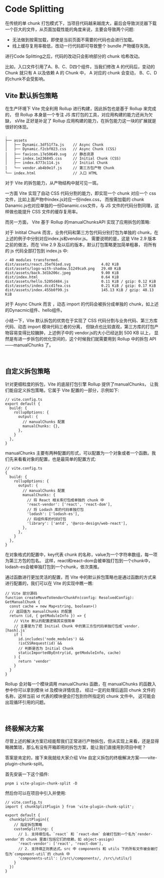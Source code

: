 
# Code Splitting
在传统的单 chunk 打包模式下，当项目代码越来越庞大，最后会导致浏览器下载一个巨大的文件，从页面加载性能的角度来说，主要会导致两个问题:
- 无法做到按需加载，即使是当前页面不需要的代码也会进行加载。
- 线上缓存复用率极低，改动一行代码即可导致整个 bundle 产物缓存失效。

进行Code Splitting之后，代码的改动只会影响部分的 chunk 哈希改动。

比如，入口文件引用了A、B、C、D四个组件，当我们修改 A 的代码后，变动的 Chunk 就只有 A 以及依赖 A 的 Chunk 中，
A 对应的 chunk 会变动， B、C、D的chunk不会受影响。

## Vite 默认拆包策略
在生产环境下 Vite 完全利用 Rollup 进行构建，因此拆包也是基于 Rollup 来完成的，
但 Rollup 本身是一个专注 JS 库打包的工具，对应用构建的能力还尚为欠缺，
sVite 正好是补足了 Rollup 应用构建的能力，在拆包能力这一块的扩展就是很好的体现。

```
.
├── assets
│   ├── Dynamic.3df51f7a.js    // Async Chunk
│   ├── Dynamic.f2cbf023.css   // Async Chunk (CSS)
│   ├── favicon.17e50649.svg   // 静态资源
│   ├── index.1e236845.css     // Initial Chunk (CSS)
│   ├── index.6773c114.js      // Initial Chunk
│   └── vendor.ab4b9e1f.js     // 第三方包产物 Chunk
└── index.html                 // 入口 HTML
```

对于 Vite 的拆包能力，从产物结构中就可见一斑。

一方面 Vite 实现了自动 CSS 代码分割的能力，即实现一个 chunk 对应一个 css 文件，比如上面产物中index.js对应一份index.css，
而按需加载的 chunk Danamic.js也对应单独的一份Danamic.css文件，与 JS 文件的代码分割同理，这样做也能提升 CSS 文件的缓存复用率。

而另一方面， Vite 基于 Rollup 的manualChunksAPI 实现了应用拆包的策略:

对于 Initital Chunk 而言，业务代码和第三方包代码分别打包为单独的 chunk，在上述的例子中分别对应index.js和vendor.js。
需要说明的是，这是 Vite 2.9 版本之前的做法，而在 Vite 2.9 及以后的版本，默认打包策略更加简单粗暴，
将所有的 js 代码全部打包到 index.js 中:
```
✓ 40 modules transformed.
dist/assets/react.35ef61ed.svg              4.02 KiB
dist/assets/logo-with-shadow.51249ca9.png   29.40 KiB
dist/assets/back.3d1b206c.jpeg              9.00 KiB
dist/index.html                             0.64 KiB
dist/assets/hello.5205d484.js               0.11 KiB / gzip: 0.12 KiB
dist/assets/index.dccd1fea.css              0.21 KiB / gzip: 0.17 KiB
dist/assets/index.455b0f99.js               145.13 KiB / gzip: 48.13 KiB
```

对于 Async Chunk 而言 ，动态 import 的代码会被拆分成单独的 chunk，如上述的Dynacmic组件、hello组件。

小结一下，Vite 默认拆包的优势在于实现了 CSS 代码分割与业务代码、第三方库代码、动态 import 模块代码三者的分离，
但缺点也比较直观，第三方库的打包产物容易变得比较臃肿，上述例子中的 vendor.js的大小已经达到 500 KB 以上，
显然是有进一步拆包的优化空间的，这个时候我们就需要用到 Rollup 中的拆包 API ——manualChunks 了。

<br>

## 自定义拆包策略
针对更细粒度的拆包，Vite 的底层打包引擎 Rollup 提供了manualChunks，
让我们能自定义拆包策略，它属于 Vite 配置的一部分，示例如下:
```
// vite.config.ts
export default {
  build: {
    rollupOptions: {
      output: {
        // manualChunks 配置
        manualChunks: {},
      },
    }
  },
}
```
manualChunks 主要有两种配置的形式，可以配置为一个对象或者一个函数。我们先来看看对象的配置，也是最简单的配置方式:
```
// vite.config.ts
{
  build: {
    rollupOptions: {
      output: {
        // manualChunks 配置
        manualChunks: {
          // 将 React 相关库打包成单独的 chunk 中
          'react-vendor': ['react', 'react-dom'],
          // 将 Lodash 库的代码单独打包
          'lodash': ['lodash-es'],
          // 将组件库的代码打包
          'library': ['antd', '@arco-design/web-react'],
        },
      },
    }
  },
}
```
在对象格式的配置中，key代表 chunk 的名称，value为一个字符串数组，每一项为第三方包的包名。
这样，react和react-dom会被单独打包到一个chunk中， lodash-es会被单独打包到一个chunk，依次类推。

通过函数进行更加灵活的配置，而 Vite 中的默认拆包策略也是通过函数的方式来进行配置的，我们可以在 Vite 的实现中瞧一瞧:
```
// Vite 部分源码
function createMoveToVendorChunkFn(config: ResolvedConfig): GetManualChunk {
  const cache = new Map<string, boolean>()
  // 返回值为 manualChunks 的配置
  return (id, { getModuleInfo }) => {
    // Vite 默认的配置逻辑其实很简单
    // 主要是为了把 Initial Chunk 中的第三方包代码单独打包成`vendor.[hash].js`
    if (
      id.includes('node_modules') &&
      !isCSSRequest(id) &&
      // 判断是否为 Initial Chunk
      staticImportedByEntry(id, getModuleInfo, cache)
    ) {
      return 'vendor'
    }
  }
}
```
Rollup 会对每一个模块调用 manualChunks 函数，在 manualChunks 的函数入参中你可以拿到模块 id 及模块详情信息，
经过一定的处理后返回 chunk 文件的名称，这样当前 id 代表的模块便会打包到你所指定的 chunk 文件中。
这可能会出现循环引用的问题。

<br>

## 终极解决方案
尽管上述的解决方案已经能帮我们正常进行产物拆包，但从实现上来看，还是显得略微繁琐，那么有没有开箱即用的拆包方案，能让我们直接用到项目中呢？

答案是肯定的，接下来我就给大家介绍 Vite 自定义拆包的终极解决方案——vite-plugin-chunk-split。

首先安装一下这个插件:
```
pnpm i vite-plugin-chunk-split -D
```
然后你可以在项目中引入并使用:
```
// vite.config.ts
import { chunkSplitPlugin } from 'vite-plugin-chunk-split';

export default {
  chunkSplitPlugin({
    // 指定拆包策略
    customSplitting: {
      // 1. 支持填包名。`react` 和 `react-dom` 会被打包到一个名为`render-vendor`的 chunk 里面(包括它们的依赖，如 object-assign)
      'react-vendor': ['react', 'react-dom'],
      // 2. 支持填正则表达式。src 中 components 和 utils 下的所有文件被会被打包为`component-util`的 chunk 中
      'components-util': [/src\/components/, /src\/utils/]
    }
  })
}
```